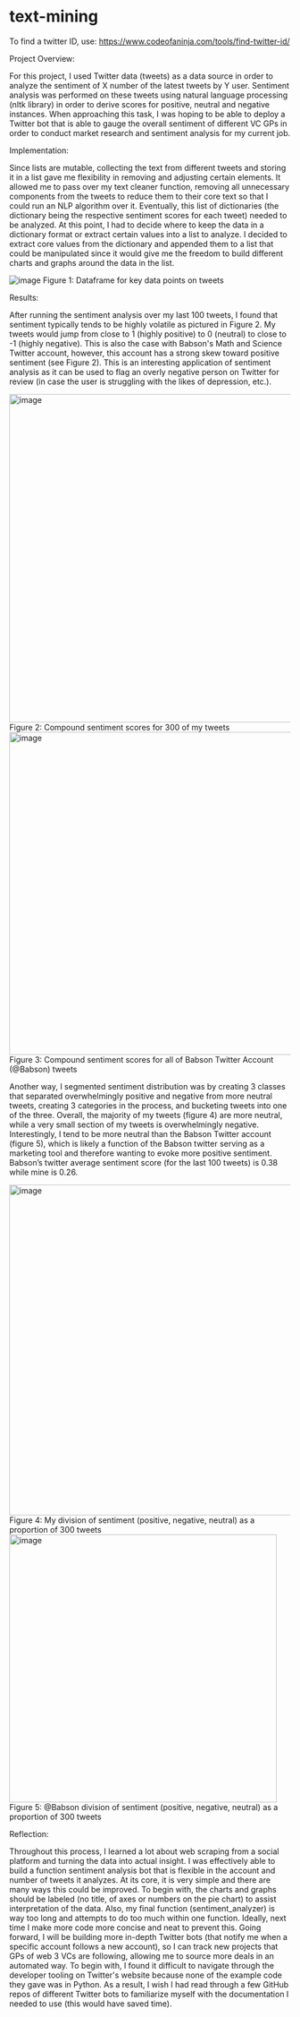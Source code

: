 # text-mining

To find a twitter ID, use: https://www.codeofaninja.com/tools/find-twitter-id/

Project Overview:

For this project, I used Twitter data (tweets) as a data source in order to analyze the sentiment of X number of the latest tweets by Y user. Sentiment analysis was performed on these tweets using natural language processing (nltk library) in order to derive scores for positive, neutral and negative instances. When approaching this task, I was hoping to be able to deploy a Twitter bot that is able to gauge the overall sentiment of different VC GPs in order to conduct market research and sentiment analysis for my current job.


Implementation:

Since lists are mutable, collecting the text from different tweets and storing it in a list gave me flexibility in removing and adjusting certain elements. It allowed me to pass over my text cleaner function, removing all unnecessary components from the tweets to reduce them to their core text so that I could run an NLP algorithm over it. Eventually, this list of dictionaries (the dictionary being the respective sentiment scores for each tweet) needed to be analyzed. At this point, I had to decide where to keep the data in a dictionary format or extract certain values into a list to analyze. I decided to extract core values from the dictionary and appended them to a list that could be manipulated since it would give me the freedom to build different charts and graphs around the data in the list.

![image](https://user-images.githubusercontent.com/112597537/198938422-3ff04904-980b-4f0b-853f-88e083722df1.png)
Figure 1: Dataframe for key data points on tweets

Results:

After running the sentiment analysis over my last 100 tweets, I found that sentiment typically tends to be highly volatile as pictured in Figure 2. My tweets would jump from close to 1 (highly positive) to 0 (neutral) to close to -1 (highly negative). This is also the case with Babson's Math and Science Twitter account, however, this account has a strong skew toward positive sentiment (see Figure 2). This is an interesting application of sentiment analysis as it can be used to flag an overly negative person on Twitter for review (in case the user is struggling with the likes of depression, etc.).

<img width="587" alt="image" src="https://user-images.githubusercontent.com/112597537/200094822-1fd9581c-d2af-4664-a956-a8153c7e337e.png">
Figure 2: Compound sentiment scores for 300 of my tweets

<img width="577" alt="image" src="https://user-images.githubusercontent.com/112597537/200094923-7f1a50dc-0b06-4db9-9a0f-d11acc731e58.png">
Figure 3: Compound sentiment scores for all of Babson Twitter Account (@Babson) tweets

Another way, I segmented sentiment distribution was by creating 3 classes that separated overwhelmingly positive and negative from more neutral tweets, creating 3 categories in the process, and bucketing tweets into one of the three. Overall, the majority of my tweets (figure 4) are more neutral, while a very small section of my tweets is overwhelmingly negative. Interestingly, I tend to be more neutral than the Babson Twitter account (figure 5), which is likely a function of the Babson twitter serving as a marketing tool and therefore wanting to evoke more positive sentiment. Babson’s twitter average sentiment score (for the last 100 tweets) is 0.38 while mine is 0.26.

<img width="591" alt="image" src="https://user-images.githubusercontent.com/112597537/200095011-b68f5c08-7817-48b3-b84b-762442a67027.png">
Figure 4: My division of sentiment (positive, negative, neutral) as a proportion of 300 tweets

<img width="479" alt="image" src="https://user-images.githubusercontent.com/112597537/200094910-28673c90-7fe1-42d5-ac13-14cd7ae57f65.png">
Figure 5: @Babson division of sentiment (positive, negative, neutral) as a proportion of 300 tweets

Reflection:

Throughout this process, I learned a lot about web scraping from a social platform and turning the data into actual insight. I was effectively able to build a function sentiment analysis bot that is flexible in the account and number of tweets it analyzes. At its core, it is very simple and there are many ways this could be improved. To begin with, the charts and graphs should be labeled (no title, of axes or numbers on the pie chart) to assist interpretation of the data. Also, my final function (sentiment_analyzer) is way too long and attempts to do too much within one function. Ideally, next time I make more code more concise and neat to prevent this. Going forward, I will be building more in-depth Twitter bots (that notify me when a specific account follows a new account), so I can track new projects that GPs of web 3 VCs are following, allowing me to source more deals in an automated way. To begin with, I found it difficult to navigate through the developer tooling on Twitter's website because none of the example code they gave was in Python. As a result, I wish I had read through a few GitHub repos of different Twitter bots to familiarize myself with the documentation I needed to use (this would have saved time).
